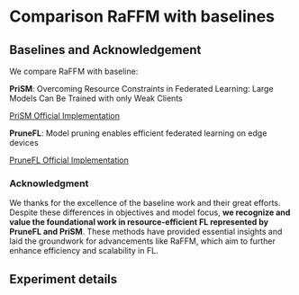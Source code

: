 # Comparison RaFFM with baselines

## Baselines and Acknowledgement

We compare RaFFM with baseline:

**PriSM**: Overcoming Resource Constraints in Federated Learning: Large Models Can Be Trained with only Weak Clients

[PriSM Official Implementation](https://github.com/yuehniu/modeldecomp-fl/tree/master)

**PruneFL**: Model pruning enables efficient federated learning on edge devices

[PruneFL Official Implementation](https://github.com/jiangyuang/PruneFL)

### Acknowledgment

We thanks for the excellence of the baseline work and their great efforts. Despite these differences in objectives and model focus, **we recognize and value the foundational work in resource-efficient FL represented by PruneFL and PriSM**. These methods have provided essential insights and laid the groundwork for advancements like RaFFM, which aim to further enhance efficiency and scalability in FL.

## Experiment details
